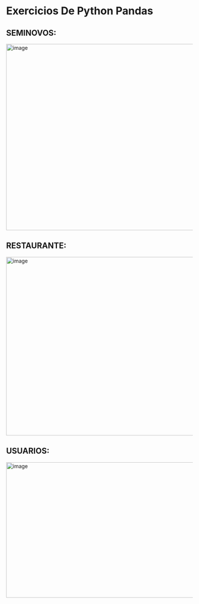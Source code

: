 <h1>Exercicios De Python Pandas</h1> 

<h2>SEMINOVOS:</h2>

<img width="822" height="502" alt="image" src="https://github.com/user-attachments/assets/895177d2-b5b2-4cea-99f7-4df1963074c0" />

<h2>RESTAURANTE:</h2>

<img width="673" height="481" alt="image" src="https://github.com/user-attachments/assets/8fa1b2ac-dbde-41e7-94ac-026cebfb5db8" />

<h2>USUARIOS:</h2>

<img width="665" height="365" alt="image" src="https://github.com/user-attachments/assets/19c28a63-f303-4e98-915a-d83450c97838" />
